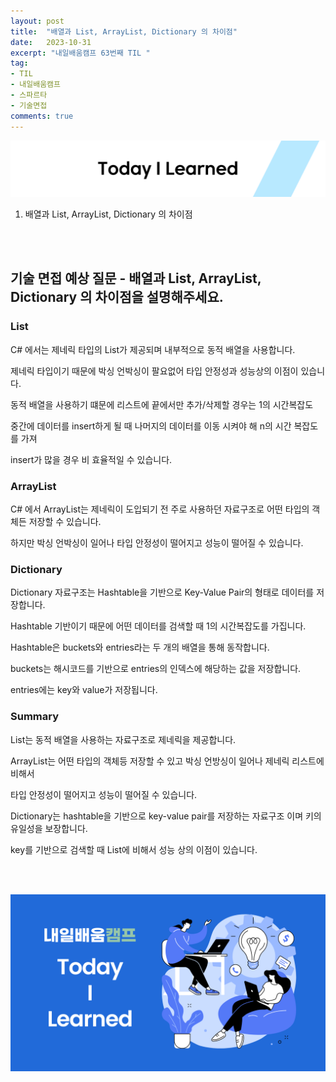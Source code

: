 ```yaml
---
layout: post
title:  "배열과 List, ArrayList, Dictionary 의 차이점"
date:   2023-10-31
excerpt: "내일배움캠프 63번째 TIL "
tag:
- TIL
- 내일배움캠프
- 스파르타
- 기술면접
comments: true
---
```


![nbcbanner](/assets/img/TILbanner.png)

1. 배열과 List, ArrayList, Dictionary 의 차이점

<br/>
<br/>


## 기술 면접 예상 질문 - 배열과 List, ArrayList, Dictionary 의 차이점을 설명해주세요.

### List

C# 에서는 제네릭 타입의 List<T>가 제공되며 내부적으로 동적 배열을 사용합니다.

제네릭 타입이기 때문에 박싱 언박싱이 팔요없어 타입 안정성과 성능상의 이점이 있습니다.

동적 배열을 사용하기 떄문에 리스트에 끝에서만 추가/삭제할 경우는 1의 시간복잡도

중간에 데이터를 insert하게 될 때 나머지의 데이터를 이동 시켜야 해 n의 시간 복잡도를 가져 

insert가 많을 경우 비 효율적일 수 있습니다.



### ArrayList

C# 에서 ArrayList는 제네릭이 도입되기 전 주로 사용하던 자료구조로 어떤 타입의 객체든 저장할 수 있습니다. 

하지만 박싱 언박싱이 일어나 타입 안정성이 떨어지고 성능이 떨어질 수 있습니다.


### Dictionary

Dictionary 자료구조는 Hashtable을 기반으로 Key-Value Pair의 형태로 데이터를 저장합니다.

Hashtable 기반이기 때문에 어떤 데이터를 검색할 때 1의 시간복잡도를 가집니다.


Hashtable은 buckets와 entries라는 두 개의 배열을 통해 동작합니다.

buckets는 해시코드를 기반으로 entries의 인덱스에 해당하는 값을 저장합니다.

entries에는 key와 value가 저장됩니다.


### Summary

List는 동적 배열을 사용하는 자료구조로 제네릭을 제공합니다. 

ArrayList는 어떤 타입의 객체등 저장할 수 있고 박싱 언방싱이 일어나 제네릭 리스트에 비해서

타입 안정성이 떨어지고 성능이 떨어질 수 있습니다.

Dictionary는 hashtable을 기반으로 key-value pair를 저장하는 자료구조 이며 키의 유일성을 보장합니다.

key를 기반으로 검색할 때 List에 비해서 성능 상의 이점이 있습니다.






<br/>
<br/>

![nbcthumbnail](/assets/img/thumbnail-image.png)